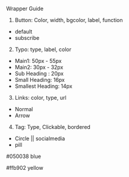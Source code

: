Wrapper Guide

1. Button: Color, width, bgcolor, label, function
  - default
  - subscribe

2. Typo: type, label, color
  - Main1: 50px - 55px
  - Main2: 30px - 32px
  - Sub Heading : 20px
  - Small Heading: 16px
  - Smallest Heading: 14px

3. Links: color, type, url  
  - Normal
  - Arrow

4. Tag: Type, Clickable, bordered
  - Circle || socialmedia
  - pill

#050038 blue

#ffb902 yellow

